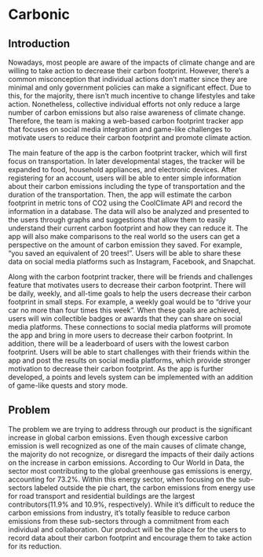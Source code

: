 # Carbonic
## Introduction

Nowadays, most people are aware of the impacts of climate change and are willing to take action to decrease their carbon footprint. However, there’s a common misconception that individual actions don’t matter since they are minimal and only government policies can make a significant effect. Due to this, for the majority, there isn’t much incentive to change lifestyles and take action. Nonetheless, collective individual efforts not only reduce a large number of carbon emissions but also raise awareness of climate change. Therefore, the team is making a web-based carbon footprint tracker app that focuses on social media integration and game-like challenges to motivate users to reduce their carbon footprint and promote climate action.

The main feature of the app is the carbon footprint tracker, which will first focus on transportation. In later developmental stages, the tracker will be expanded to food, household appliances, and electronic devices. After registering for an account, users will be able to enter simple information about their carbon emissions including the type of transportation and the duration of the transportation. Then, the app will estimate the carbon footprint in metric tons of CO2 using the CoolClimate API and record the information in a database. The data will also be analyzed and presented to the users through graphs and suggestions that allow them to easily understand their current carbon footprint and how they can reduce it. The app will also make comparisons to the real world so the users can get a perspective on the amount of carbon emission they saved. For example, “you saved an equivalent of 20 trees!”. Users will be able to share these data on social media platforms such as Instagram, Facebook, and Snapchat.

Along with the carbon footprint tracker, there will be friends and challenges feature that motivates users to decrease their carbon footprint. There will be daily, weekly, and all-time goals to help the users decrease their carbon footprint in small steps. For example, a weekly goal would be to “drive your car no more than four times this week”. When these goals are achieved, users will win collectible badges or awards that they can share on social media platforms. These connections to social media platforms will promote the app and bring in more users to decrease their carbon footprint. In addition, there will be a leaderboard of users with the lowest carbon footprint. Users will be able to start challenges with their friends within the app and post the results on social media platforms, which provide stronger motivation to decrease their carbon footprint. As the app is further developed, a points and levels system can be implemented with an addition of game-like quests and story mode.

## Problem
The problem we are trying to address through our product is the significant increase in global carbon emissions. Even though excessive carbon emission is well recognized as one of the main causes of climate change, the majority do not recognize, or disregard the impacts of their daily actions on the increase in carbon emissions. According to Our World in Data, the sector most contributing to the global greenhouse gas emissions is energy, accounting for 73.2%. Within this energy sector, when focusing on the sub-sectors labeled outside the pie chart, the carbon emissions from energy use for road transport and residential buildings are the largest contributors(11.9% and 10.9%, respectively). While it’s difficult to reduce the carbon emissions from industry, it’s totally feasible to reduce carbon emissions from these sub-sectors through a commitment from each individual and collaboration. Our product will be the place for the users to record data about their carbon footprint and encourage them to take action for its reduction.  

